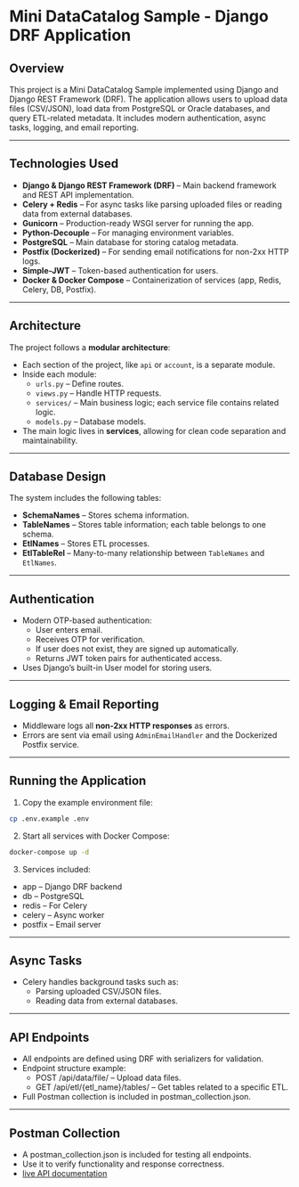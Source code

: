 # Mini DataCatalog Sample - Django DRF Application

## Overview
This project is a Mini DataCatalog Sample implemented using Django and Django REST Framework (DRF). The application allows users to upload data files (CSV/JSON), load data from PostgreSQL or Oracle databases, and query ETL-related metadata. It includes modern authentication, async tasks, logging, and email reporting.

---

## Technologies Used
- **Django & Django REST Framework (DRF)** – Main backend framework and REST API implementation.
- **Celery + Redis** – For async tasks like parsing 
uploaded files or reading data from external databases.
- **Gunicorn** – Production-ready WSGI server for running the app.
- **Python-Decouple** – For managing environment variables.
- **PostgreSQL** – Main database for storing catalog metadata.
- **Postfix (Dockerized)** – For sending email notifications for non-2xx HTTP logs.
- **Simple-JWT** – Token-based authentication for users.
- **Docker & Docker Compose** – Containerization of services (app, Redis, Celery, DB, Postfix).

---

## Architecture
The project follows a **modular architecture**:
- Each section of the project, like `api` or `account`, is a separate module.
- Inside each module:
  - `urls.py` – Define routes.
  - `views.py` – Handle HTTP requests.
  - `services/` – Main business logic; each service file contains related logic.
  - `models.py` – Database models.
- The main logic lives in **services**, allowing for clean code separation and maintainability.

---

## Database Design
The system includes the following tables:
- **SchemaNames** – Stores schema information.
- **TableNames** – Stores table information; each table belongs to one schema.
- **EtlNames** – Stores ETL processes.
- **EtlTableRel** – Many-to-many relationship between `TableNames` and `EtlNames`.

---

## Authentication
- Modern OTP-based authentication:
  - User enters email.
  - Receives OTP for verification.
  - If user does not exist, they are signed up automatically.
  - Returns JWT token pairs for authenticated access.
- Uses Django’s built-in User model for storing users.

---

## Logging & Email Reporting
- Middleware logs all **non-2xx HTTP responses** as errors.
- Errors are sent via email using `AdminEmailHandler` and the Dockerized Postfix service.

---

## Running the Application
1. Copy the example environment file:
```bash
cp .env.example .env
```
2. Start all services with Docker Compose:
```bash
docker-compose up -d
```
3. Services included:
- app – Django DRF backend
- db – PostgreSQL
- redis – For Celery
- celery – Async worker
- postfix – Email server

---

## Async Tasks
- Celery handles background tasks such as:
  - Parsing uploaded CSV/JSON files.
  - Reading data from external databases.

---

## API Endpoints

- All endpoints are defined using DRF with serializers for validation.
- Endpoint structure example:
  - POST /api/data/file/ – Upload data files.
  - GET /api/etl/{etl_name}/tables/ – Get tables related to a specific ETL.
- Full Postman collection is included in postman_collection.json.

---

## Postman Collection
- A postman_collection.json is included for testing all endpoints.
- Use it to verify functionality and response correctness.
- [live API documentation](https://www.postman.com/blue-capsule-887187/tata-mostafaghanbari-sample-project/documentation/h4f0wql/mini-data-catalog-api)